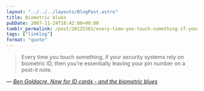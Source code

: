 ```yaml
---
layout: "../../../layouts/BlogPost.astro"
title: Biometric blues
pubDate: 2007-11-24T18:42:00+00:00
tumblr_permalink: /post/20125301/every-time-you-touch-something-if-your-security
tags: ["linklog"]
format: "quote"
---
```


> Every time you touch something, if your security systems rely on biometric ID, then you&rsquo;re essentially leaving your pin number on a post-it note.

— <cite>[Ben Goldacre, _Now for ID cards - and the biometric blues_](https://www.theguardian.com/commentisfree/2007/nov/24/idcards.homeaffairs)</cite>
